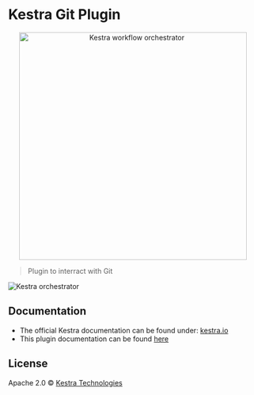 # Kestra Git Plugin

<p align="center">
  <img width="460" src="https://kestra.io/logo.svg"  alt="Kestra workflow orchestrator" />
</p>

> Plugin to interract with Git

![Kestra orchestrator](https://kestra.io/ui.gif)

## Documentation
* The official Kestra documentation can be found under: [kestra.io](https://kestra.io)
* This plugin documentation can be found [here](https://kestra.io/plugins/plugin-git/)

## License
Apache 2.0 © [Kestra Technologies](https://kestra.io)

